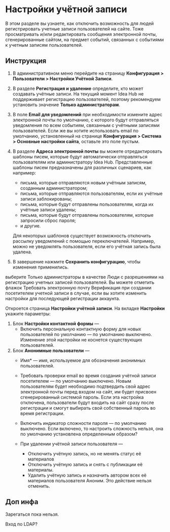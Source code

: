 # Настройки учётной записи

В этом разделе вы узнаете, как отключить возможность для людей регистрировать учетные записи пользователей на сайте. Тоже просматривать и/или редактировать сообщения электронной почты, сгенерированные сайтом, на предмет событий, связанных с событиями к учетным записям пользователей.

## Инструкция

1. В административном меню перейдите на страницу **Конфигурация > Пользователи > Настройки Учётной Записи**.
1. В разделе **Регистрация и удаление** определите, кто может создавать учётные записи. На текущий момент Idea Hub не поддерживает регистрацию пользователей, поэтому рекомендуем установить значение **Только администраторам**.
1. В поле **Email для уведомлений** при необходимости измените адрес электронной почты по умолчанию, с которого будут отправляться уведомления по всем событиям, связанным с учётными записями пользователей. Если же вы хотите использовать email по умолчанию, установленный на странице **Конфигурация > Система > Основные настройки сайта**, оставьте это поле пустым.
1. В разделе **Адреса электронной почты** вы можете отредактировать шаблоны писем, которые будут автоматически отправляться пользователям или администратору Idea Hub. Представленные шаблоны писем предназначены для различных сценариев, как например:
   * письма, которые отправляются новым учётным записям, созданным администратором;
   * письма, которые отправляются пользователям, если их учётные записи заблокированы;
   * письма, которые будут отправлены пользователям, когда их учётные записи удалены;
   * письма, которые будут отправлены пользователям, которые запросили сброс пароля;
   * и другие.

   Для некоторых шаблонов существует возможность отключить рассылку уведомлений с помощью переключателей. Например, можно не уведомлять пользователя, если его учётная запись была удалена.

1. В завершение нажмите **Сохранить конфигурацию**, чтобы изменения применились.

 выберите Только администраторы в качестве Люди с разрешениями на регистрацию учетных записей пользователей. Вы можете отметить флажок Требовать электронную почту Верификация при создании посетителем учетной записи в случае, если вы хотите изменить настройки для последующей регистрации аккаунта.

Откроется страница **Настройки учётной записи**. На вкладке **Настройки** укажите параметры:
1. Блок **Настройки контактной формы** —
   * Включить персональную контактную форму для новых пользователей по умолчанию — по умолчанию выключено. Изменение этой настройки не коснется существующих пользователей.
1. Блок **Анонимные пользователи** —
   * Имя\* — имя, используемое для обозначения анонимных пользователей.

   * Требовать проверки email во время создания учётной записи посетителем — по умолчанию выключено. Новым пользователям будет необходимо подтвердить свой адрес электронной почты перед входом на сайт, им будет присвоен сгенерированный системой пароль. Если эта настройка отключена, пользователи будут входить на сайт сразу после регистрации и смогут выбирать свой собственный пароль во время регистрации.
   * Включить индикатор сложности пароля — по умолчанию выключено. Если включено, то настроить сложность нельзя, она по умолчанию установлена определенным образом?
   * При удалении учётной записи пользователя —
     * Отключить учётную запись, но не менять статус её материалов
     * Отключить учётную запись и снять с публикации её материалы.
     * Удалить учётную запись и назначить автором всех её материалов пользователя Аноним. Это действие нельзя отменить.


## Доп инфа

Зарегаться пока нельзя. 

Вход по LDAP?


